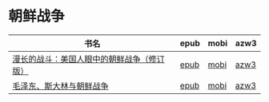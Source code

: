 # 朝鲜战争

| 书名 | epub | mobi | azw3 |
| --- | --- | --- | --- |
| [漫长的战斗：美国人眼中的朝鲜战争（修订版）](None) | [epub](None) | [mobi](None) | [azw3](None) |
| [毛泽东、斯大林与朝鲜战争](http://ct.dalanmei.com/f/31084289-571787936-55ed1f) | [epub](http://ct.dalanmei.com/f/31084289-571787936-55ed1f) | [mobi](http://ct.dalanmei.com/f/31084289-571455357-f2ab22) | [azw3](http://ct.dalanmei.com/f/31084289-571888965-54605f) |
